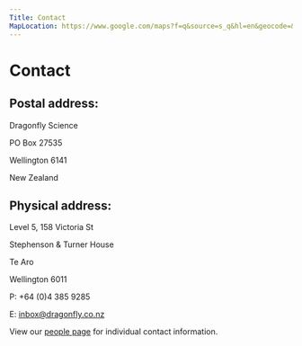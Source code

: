 ```yaml
---
Title: Contact
MapLocation: https://www.google.com/maps?f=q&source=s_q&hl=en&geocode=&q=158+Victoria+Street,+Welligton+6011,+New+Zealand&aq=&sll=-41.291851,174.775143&sspn=0.004942,0.006373&ie=UTF8&hq=&hnear=158+Victoria+St,+Te+Aro,+Wellington+6011,+Wellington,+New+Zealand&t=m&z=15&output=embed&iwloc=near
---
```


# Contact

## Postal address:

Dragonfly Science

PO Box 27535

Wellington 6141

New Zealand

## Physical address:

Level 5, 158 Victoria St 

Stephenson & Turner House

Te Aro 

Wellington 6011

P: +64 (0)4 385 9285

E: [inbox@dragonfly.co.nz](mailto:inbox@dragonfly.co.nz)

View our [people page](/people.html) for individual contact information.

